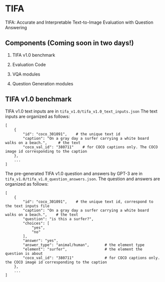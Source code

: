 # TIFA
TIFA: Accurate and Interpretable Text-to-Image Evaluation with Question Answering

## Components (Coming soon in two days!)

1. TIFA v1.0 benchmark

2. Evaluation Code

3. VQA modules

4. Question Generation modules


## TIFA v1.0 benchmark

TIFA v1.0 text inputs are in `tifa_v1.0/tifa_v1.0_text_inputs.json` The text inputs are organized as follows:

```console
[
    {
        "id": "coco_301091",    # the unique text id
        "caption": "On a gray day a surfer carrying a white board walks on a beach.",     # the text
        "coco_val_id": "380711"    # for COCO captions only. The COCO image id corresponding to the caption
    },
    ...
]
```

The pre-generated TIFA v1.0 question and answers by GPT-3 are in `tifa_v1.0/tifa_v1.0_question_answers.json`. The question and answers are organized as follows:


```console
[
    {
        "id": "coco_301091",    # the unique text id, correspond to the text inputs file
        "caption": "On a gray day a surfer carrying a white board walks on a beach.",    # the text
        "question": "is this a surfer?",
        "choices": [
            "yes",
            "no"
        ],
        "answer": "yes",
        "answer_type": "animal/human",       # the element type
        "element": "surfer",                 # the element the question is about
        "coco_val_id": "380711"              # for COCO captions only. the COCO image id corresponding to the caption
    },
    ...
]
```
